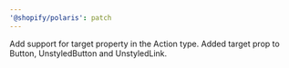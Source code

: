 ```yaml
---
'@shopify/polaris': patch
---
```


Add support for target property in the Action type. Added target prop to Button, UnstyledButton and UnstyledLink.

